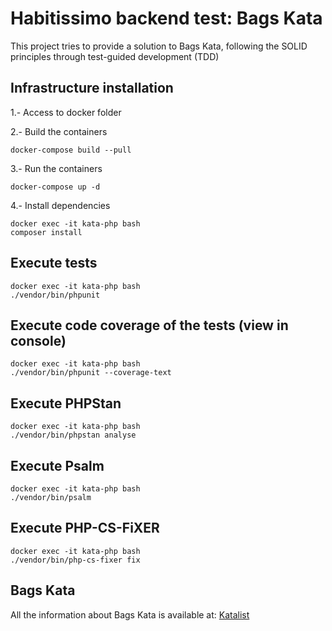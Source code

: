 # Habitissimo backend test: Bags Kata

This project tries to provide a solution to Bags Kata, following the SOLID principles through test-guided development (TDD)

## Infrastructure installation

1.- Access to docker folder

2.- Build the containers

```
docker-compose build --pull
```

3.- Run the containers

```
docker-compose up -d
```

4.- Install dependencies

```
docker exec -it kata-php bash
composer install
```

## Execute tests

```
docker exec -it kata-php bash
./vendor/bin/phpunit
```

## Execute code coverage of the tests (view in console)

```
docker exec -it kata-php bash
./vendor/bin/phpunit --coverage-text
```

## Execute PHPStan

```
docker exec -it kata-php bash
./vendor/bin/phpstan analyse
```

## Execute Psalm

```
docker exec -it kata-php bash
./vendor/bin/psalm
```

## Execute PHP-CS-FiXER

```
docker exec -it kata-php bash
./vendor/bin/php-cs-fixer fix
```

## Bags Kata

All the information about Bags Kata is available at: [Katalist](https://katalyst.codurance.com/bags)
